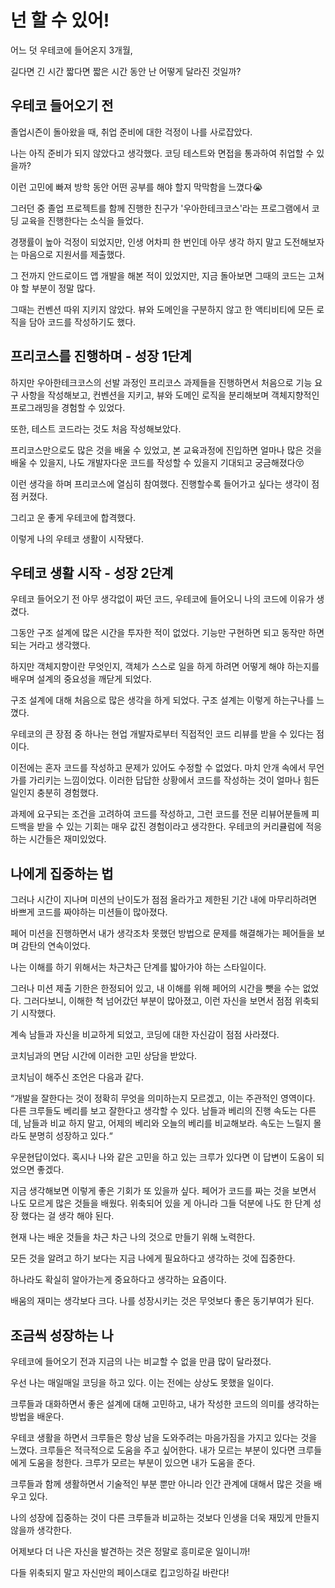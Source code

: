 # 넌 할 수 있어!

어느 덧 우테코에 들어온지 3개월,

길다면 긴 시간 짧다면 짧은 시간 동안 난 어떻게 달라진 것일까?

## 우테코 들어오기 전

졸업시즌이 돌아왔을 때, 취업 준비에 대한 걱정이 나를 사로잡았다.

나는 아직 준비가 되지 않았다고 생각했다. 코딩 테스트와 면접을 통과하여 취업할 수 있을까?

이런 고민에 빠져 방학 동안 어떤 공부를 해야 할지 막막함을 느꼈다😭 

그러던 중 졸업 프로젝트를 함께 진행한 친구가 '우아한테크코스'라는 프로그램에서 코딩 교육을 진행한다는 소식을 들었다.

경쟁률이 높아 걱정이 되었지만, 인생 어차피 한 번인데 아무 생각 하지 말고 도전해보자는 마음으로 지원서를 제출했다.

그 전까지 안드로이드 앱 개발을 해본 적이 있었지만, 지금 돌아보면 그때의 코드는 고쳐야 할 부분이 정말 많다.

그때는 컨벤션 따위 지키지 않았다. 뷰와 도메인을 구분하지 않고 한 액티비티에 모든 로직을 담아 코드를 작성하기도 했다.
## 프리코스를 진행하며 - 성장 1단계

하지만 우아한테크코스의 선발 과정인 프리코스 과제들을 진행하면서 처음으로 기능 요구 사항을 작성해보고, 컨벤션을 지키고, 뷰와 도메인 로직을 분리해보며 객체지향적인 프로그래밍을 경험할 수 있었다.

또한, 테스트 코드라는 것도 처음 작성해보았다.

프리코스만으로도 많은 것을 배울 수 있었고, 본 교육과정에 진입하면 얼마나 많은 것을 배울 수 있을지, 나도 개발자다운 코드를 작성할 수 있을지 기대되고 궁금해졌다😚

이런 생각을 하며 프리코스에 열심히 참여했다. 진행할수록 들어가고 싶다는 생각이 점점 커졌다.

그리고 운 좋게 우테코에 합격했다.

이렇게 나의 우테코 생활이 시작됐다.

## 우테코 생활 시작 - 성장 2단계 

우테코 들어오기 전 아무 생각없이 짜던 코드, 우테코에 들어오니 나의 코드에 이유가 생겼다.

그동안 구조 설계에 많은 시간을 투자한 적이 없었다. 기능만 구현하면 되고 동작만 하면 되는 거라고 생각했다.

하지만 객체지향이란 무엇인지, 객체가 스스로 일을 하게 하려면 어떻게 해야 하는지를 배우며 설계의 중요성을 깨닫게 되었다.

구조 설계에 대해 처음으로 많은 생각을 하게 되었다. 구조 설계는 이렇게 하는구나를 느꼈다.

우테코의 큰 장점 중 하나는 현업 개발자로부터 직접적인 코드 리뷰를 받을 수 있다는 점이다.

이전에는 혼자 코드를 작성하고 문제가 있어도 수정할 수 없었다. 마치 안개 속에서 무언가를 가리키는 느낌이었다. 이러한 답답한 상황에서 코드를 작성하는 것이 얼마나 힘든 일인지 충분히 경험했다.

과제에 요구되는 조건을 고려하여 코드를 작성하고, 그런 코드를 전문 리뷰어분들께 피드백을 받을 수 있는 기회는 매우 값진 경험이라고 생각한다. 우테코의 커리큘럼에 적응하는 시간들은 재미있었다.

## 나에게 집중하는 법
그러나 시간이 지나며 미션의 난이도가 점점 올라가고 제한된 기간 내에 마무리하려면 바쁘게 코드를 짜야하는 미션들이 많아졌다.

페어 미션을 진행하면서 내가 생각조차 못했던 방법으로 문제를 해결해가는 페어들을 보며 감탄의 연속이었다.

나는 이해를 하기 위해서는 차근차근 단계를 밟아가야 하는 스타일이다.

그러나 미션 제출 기한은 한정되어 있고, 내 이해를 위해 페어의 시간을 뺏을 수는 없었다. 그러다보니, 이해한 척 넘어갔던 부분이 많아졌고, 이런 자신을 보면서 점점 위축되기 시작했다.

계속 남들과 자신을 비교하게 되었고, 코딩에 대한 자신감이 점점 사라졌다.

코치님과의 면담 시간에 이러한 고민 상담을 받았다.

코치님이 해주신 조언은 다음과 같다.

“개발을 잘한다는 것이 정확히 무엇을 의미하는지 모르겠고, 이는 주관적인 영역이다. 다른 크루들도 베리를 보고 잘한다고 생각할 수 있다. 남들과 베리의 진행 속도는 다른데, 남들과 비교 하지 말고, 어제의 베리와 오늘의 베리를 비교해보라. 속도는 느릴지 몰라도 분명히 성장하고 있다.“

우문현답이었다. 혹시나 나와 같은 고민을 하고 있는 크루가 있다면 이 답변이 도움이 되었으면 좋겠다.

지금 생각해보면 이렇게 좋은 기회가 또 있을까 싶다. 페어가 코드를 짜는 것을 보면서 나도 모르게 많은 것들을 배웠다. 위축되어 있을 게 아니라 그들 덕분에 나도 한 단계 성장 했다는 걸 생각 해야 된다.

현재 나는 배운 것들을 차근 차근 나의 것으로 만들기 위해 노력한다.

모든 것을 알려고 하기 보다는 지금 나에게 필요하다고 생각하는 것에 집중한다. 

하나라도 확실히 알아가는게 중요하다고 생각하는 요즘이다. 

배움의 재미는 생각보다 크다. 나를 성장시키는 것은 무엇보다 좋은 동기부여가 된다. 

## 조금씩 성장하는 나

우테코에 들어오기 전과 지금의 나는 비교할 수 없을 만큼 많이 달라졌다.

우선 나는 매일매일 코딩을 하고 있다. 이는 전에는 상상도 못했을 일이다.

크루들과 대화하면서 좋은 설계에 대해 고민하고, 내가 작성한 코드의 의미를 생각하는 방법을 배운다.

우테코 생활을 하면서 크루들은 항상 남을 도와주려는 마음가짐을 가지고 있다는 것을 느꼈다. 크루들은 적극적으로 도움을 주고 싶어한다. 내가 모르는 부분이 있다면 크루들에게 도움을 청한다. 크루가 모르는 부분이 있으면 내가 도움을 준다.

크루들과 함께 생활하면서 기술적인 부분 뿐만 아니라 인간 관계에 대해서 많은 것을 배우고 있다.

나의 성장에 집중하는 것이 다른 크루들과 비교하는 것보다 인생을 더욱 재밌게 만들지 않을까 생각한다.

어제보다 더 나은 자신을 발견하는 것은 정말로 흥미로운 일이니까!

다들 위축되지 말고 자신만의 페이스대로 킵고잉하길 바란다!
